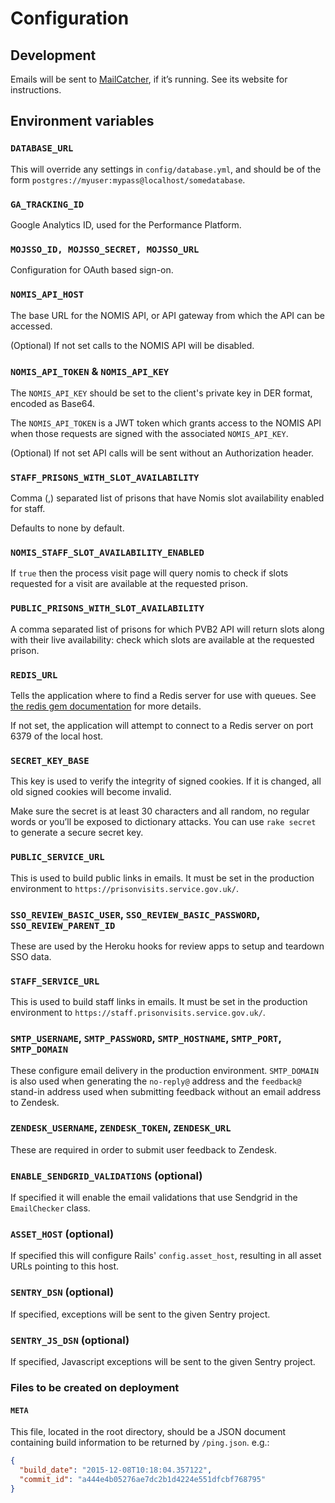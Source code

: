 # Configuration

## Development

Emails will be sent to [MailCatcher](http://mailcatcher.me/), if it’s running.
See its website for instructions.

## Environment variables

### `DATABASE_URL`

This will override any settings in `config/database.yml`, and should be of the
form `postgres://myuser:mypass@localhost/somedatabase`.

### `GA_TRACKING_ID`

Google Analytics ID, used for the Performance Platform.

### `MOJSSO_ID, MOJSSO_SECRET, MOJSSO_URL`

Configuration for OAuth based sign-on.

### `NOMIS_API_HOST`

The base URL for the NOMIS API, or API gateway from which the API can be accessed.

(Optional) If not set calls to the NOMIS API will be disabled.

### `NOMIS_API_TOKEN` & `NOMIS_API_KEY`

The `NOMIS_API_KEY` should be set to the client's private key in DER format, encoded as Base64.

The `NOMIS_API_TOKEN` is a JWT token which grants access to the NOMIS API when those requests are signed with the associated `NOMIS_API_KEY`.

(Optional) If not set API calls will be sent without an Authorization header.


### `STAFF_PRISONS_WITH_SLOT_AVAILABILITY`

Comma (,) separated list of prisons that have Nomis slot availability enabled
for staff.

Defaults to none by default.

### `NOMIS_STAFF_SLOT_AVAILABILITY_ENABLED`

If `true` then the process visit page will query nomis to check if slots requested
for a visit are available at the requested prison.


### `PUBLIC_PRISONS_WITH_SLOT_AVAILABILITY`

A comma separated list of prisons for which PVB2 API will return slots along with their live availability: check which slots
are available at the requested prison.


### `REDIS_URL`

Tells the application where to find a Redis server for use with queues. See
[the redis gem documentation](https://github.com/redis/redis-rb) for more
details.

If not set, the application will attempt to connect to a Redis server on port
6379 of the local host.

### `SECRET_KEY_BASE`

This key is used to verify the integrity of signed cookies. If it is changed,
all old signed cookies will become invalid.

Make sure the secret is at least 30 characters and all random, no regular words
or you’ll be exposed to dictionary attacks. You can use `rake secret` to
generate a secure secret key.

### `PUBLIC_SERVICE_URL`

This is used to build public links in emails. It must be set in the production
environment to `https://prisonvisits.service.gov.uk/`.

### `SSO_REVIEW_BASIC_USER`, `SSO_REVIEW_BASIC_PASSWORD`, `SSO_REVIEW_PARENT_ID`

These are used by the Heroku hooks for review apps to setup and teardown SSO
data.

### `STAFF_SERVICE_URL`

This is used to build staff links in emails. It must be set in the production
environment to `https://staff.prisonvisits.service.gov.uk/`.

### `SMTP_USERNAME`, `SMTP_PASSWORD`, `SMTP_HOSTNAME`, `SMTP_PORT`, `SMTP_DOMAIN`

These configure email delivery in the production environment. `SMTP_DOMAIN` is
also used when generating the `no-reply@` address and the `feedback@` stand-in
address used when submitting feedback without an email address to Zendesk.

### `ZENDESK_USERNAME`, `ZENDESK_TOKEN`, `ZENDESK_URL`

These are required in order to submit user feedback to Zendesk.

### `ENABLE_SENDGRID_VALIDATIONS` (optional)

If specified it will enable the email validations that use Sendgrid in the `EmailChecker` class.

### `ASSET_HOST` (optional)

If specified this will configure Rails' `config.asset_host`, resulting in all asset URLs pointing to this host.

### `SENTRY_DSN` (optional)

If specified, exceptions will be sent to the given Sentry project.

### `SENTRY_JS_DSN` (optional)

If specified, Javascript exceptions will be sent to the given Sentry project.


### Files to be created on deployment

#### `META`

This file, located in the root directory, should be a JSON document containing
build information to be returned by `/ping.json`. e.g.:

```json
{
  "build_date": "2015-12-08T10:18:04.357122",
  "commit_id": "a444e4b05276ae7dc2b1d4224e551dfcbf768795"
}
```
